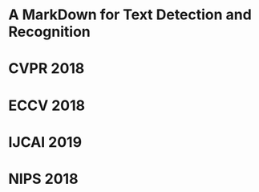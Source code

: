 # A MarkDown for Text Detection and Recognition

# CVPR 2018

# ECCV 2018

# IJCAI 2019

# NIPS 2018
